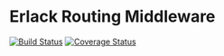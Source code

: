 # Erlack Routing Middleware

[![Build Status](https://travis-ci.org/bhuztez/erlack_routing.svg?branch=master)](https://travis-ci.org/bhuztez/erlack_routing)
[![Coverage Status](https://coveralls.io/repos/github/bhuztez/erlack_routing/badge.svg?branch=master)](https://coveralls.io/github/bhuztez/erlack_routing?branch=master)


